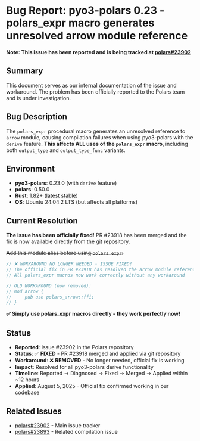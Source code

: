 # Bug Report: pyo3-polars 0.23 - polars_expr macro generates unresolved arrow module reference

**Note: This issue has been reported and is being tracked at [polars#23902](https://github.com/pola-rs/polars/issues/23902)**

## Summary
This document serves as our internal documentation of the issue and workaround. The problem has been officially reported to the Polars team and is under investigation.

## Bug Description
The `polars_expr` procedural macro generates an unresolved reference to `arrow` module, causing compilation failures when using pyo3-polars with the `derive` feature. **This affects ALL uses of the `polars_expr` macro**, including both `output_type` and `output_type_func` variants.

## Environment
- **pyo3-polars**: 0.23.0 (with `derive` feature)
- **polars**: 0.50.0
- **Rust**: 1.82+ (latest stable)
- **OS**: Ubuntu 24.04.2 LTS (but affects all platforms)

## Current Resolution
**The issue has been officially fixed!** PR #23918 has been merged and the fix is now available directly from the git repository.

~~Add this module alias before using `polars_expr`:~~

```rust
// ❌ WORKAROUND NO LONGER NEEDED - ISSUE FIXED!
// The official fix in PR #23918 has resolved the arrow module reference issue
// All polars_expr macros now work correctly without any workaround

// OLD WORKAROUND (now removed):
// mod arrow {
//     pub use polars_arrow::ffi;
// }
```

**✅ Simply use polars_expr macros directly - they work perfectly now!**

## Status
- **Reported**: Issue #23902 in the Polars repository
- **Status**: ✅ **FIXED** - PR #23918 merged and applied via git repository
- **Workaround**: ❌ **REMOVED** - No longer needed, official fix is working
- **Impact**: Resolved for all pyo3-polars derive functionality
- **Timeline**: Reported → Diagnosed → Fixed → Merged → Applied within ~12 hours
- **Applied**: August 5, 2025 - Official fix confirmed working in our codebase

## Related Issues
- [polars#23902](https://github.com/pola-rs/polars/issues/23902) - Main issue tracker
- [polars#23893](https://github.com/pola-rs/polars/issues/23893) - Related compilation issue
